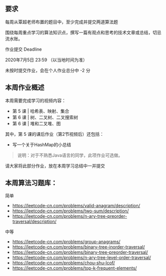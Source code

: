 ## 要求
每周从覃超老师布置的题目中，至少完成并提交两道算法题

围绕每周重点学习的算法知识点，撰写一篇有观点和思考的技术文章或总结，切忌流水账。

作业提交 Deadline

2020年7月5日 23:59 （以当地时间为准）

未按时提交作业，会在个人作业总分中 -2 分

## 本周作业概述
本周需要完成学习的视频内容：

- 第 5 课 | 哈希表、映射、集合
- 第 6 课 | 树、二叉树、二叉搜索树
- 第 6 课 | 堆和二叉堆、图

其中，第 5 课的课后作业（第2节视频后）还包括：

- 写一个关于HashMap的小总结

>说明：对于不熟悉Java语言的同学，此项作业可选做。

请大家将此部分作业，放在本周学习总结中一并提交

## 本周算法习题库：
简单

- https://leetcode-cn.com/problems/valid-anagram/description/
- https://leetcode-cn.com/problems/two-sum/description/
- https://leetcode-cn.com/problems/n-ary-tree-preorder-traversal/description/

中等

- https://leetcode-cn.com/problems/group-anagrams/
- https://leetcode-cn.com/problems/binary-tree-inorder-traversal/
- https://leetcode-cn.com/problems/binary-tree-preorder-traversal/
- https://leetcode-cn.com/problems/n-ary-tree-level-order-traversal/
- https://leetcode-cn.com/problems/chou-shu-lcof/
- https://leetcode-cn.com/problems/top-k-frequent-elements/